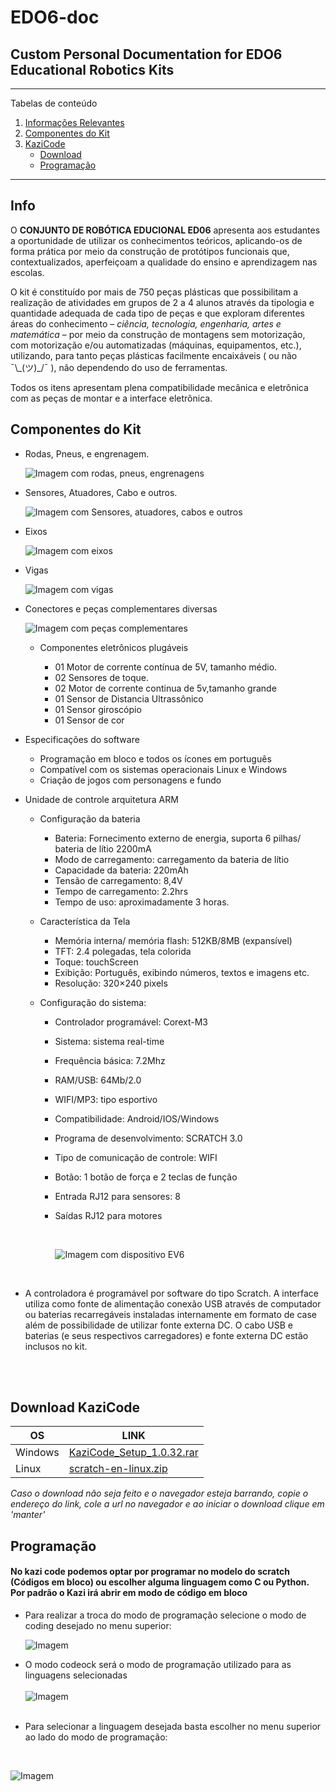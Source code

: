 # EDO6-doc
Custom Personal Documentation for EDO6 Educational Robotics Kits
------------------------------------------------------------

*******
Tabelas de conteúdo 
 1. [Informações Relevantes](#info)
 2. [Componentes do Kit](#components)
 3. [KaziCode](#kazi)
    - [Download](#download)
    - [Programação](#programming)

*******


<div id='info'/>  
  
  ## Info

 O **CONJUNTO DE ROBÓTICA EDUCIONAL ED06** apresenta aos estudantes a oportunidade de utilizar os conhecimentos teóricos, aplicando-os de forma prática por meio da construção de protótipos funcionais que, contextualizados, aperfeiçoam a qualidade do ensino e aprendizagem nas escolas.

 O kit é constituído por mais de 750 peças plásticas que possibilitam a realização de atividades em grupos de 2 a 4 alunos através da tipologia e quantidade adequada de cada tipo de peças e que exploram diferentes áreas do conhecimento – *ciência, tecnologia, engenharia, artes e matemática* – por meio da construção de montagens sem motorização, com motorização e/ou automatizadas (máquinas, equipamentos, etc.), utilizando, para tanto peças plásticas facilmente encaixáveis ( ou não  ¯\\\_(ツ)\_/¯ ), não dependendo do uso de ferramentas. 
 
 Todos os itens apresentam plena compatibilidade mecânica e eletrônica com as peças de montar e a interface eletrônica.

<div id='components' />

  ## Componentes do Kit

 - Rodas, Pneus, e engrenagem.

    ![Imagem com rodas, pneus, engrenagens](images/rodas-pneus.png)

 - Sensores, Atuadores, Cabo e outros.
 
    ![Imagem com Sensores, atuadores, cabos e outros](images/sensores-atuadores.png)

 - Eixos

    ![Imagem com eixos](images/eixos.png)

 - Vigas

    ![Imagem com vigas](images/vigas.png)

 - Conectores e peças complementares diversas

    ![Imagem com peças complementares](images/complementares.png)


   - Componentes eletrônicos plugáveis 

      - 01 Motor de corrente contínua de 5V, tamanho médio.
      - 02 Sensores de toque.
      - 02 Motor de corrente continua de 5v,tamanho grande
      - 01 Sensor de Distancia Ultrassônico
      - 01 Sensor giroscópio
      - 01 Sensor de cor
  - Especificações do software
    - Programação em bloco e todos os ícones em português
    - Compatível com os sistemas operacionais Linux e Windows
    - Criação de jogos com personagens e fundo
  - Unidade de controle arquitetura ARM
    - Configuração da bateria
      - Bateria: Fornecimento externo de energia, suporta 6 pilhas/ bateria de lítio 2200mA
      - Modo de carregamento: carregamento da bateria de lítio
      - Capacidade da bateria: 220mAh
      - Tensão de carregamento: 8,4V
      - Tempo de carregamento: 2.2hrs
      - Tempo de uso: aproximadamente 3 horas.
    - Característica da Tela
      - Memória interna/ memória flash: 512KB/8MB (expansível)
      - TFT: 2.4 polegadas, tela colorida
      - Toque: touchScreen
      - Exibição: Português, exibindo números, textos e imagens etc.
      - Resolução: 320×240 pixels

    - Configuração do sistema:
      - Controlador programável: Corext-M3
      - Sistema: sistema real-time
      - Frequência básica: 7.2Mhz
      - RAM/USB: 64Mb/2.0
      - WIFI/MP3: tipo esportivo
      - Compatibilidade: Android/IOS/Windows
      - Programa de desenvolvimento: SCRATCH 3.0
      - Tipo de comunicação de controle: WIFI
      - Botão: 1 botão de força e 2 teclas de função
      - Entrada RJ12 para sensores: 8
      - Saídas RJ12 para motores
     
        <br>

          ![Imagem com dispositivo EV6](images/ev6.png)

        <br>


  - A controladora é programável por software do tipo Scratch. A interface utiliza como fonte de alimentação conexão USB através de computador ou baterias recarregáveis instaladas internamente em formato de case além de possibilidade de utilizar fonte externa DC. O cabo USB e baterias (e seus respectivos carregadores) e fonte externa DC estão inclusos no kit.


<br>
<br>

<div id='kazi' />
<div id='download' />

## Download KaziCode

|OS   |LINK |
---  |  ---  |
|Windows	     | [KaziCode_Setup_1.0.32.rar](http://file.kazi.ai/Public/file/KaziCode%20Setup%201.0.32_en.rar) |
|Linux  | [scratch-en-linux.zip](http://file.kazi.ai/Public/file/scratch-en-linux.zip) |


_Caso o download não seja feito e o navegador esteja barrando, copie o endereço do link, cole a url no navegador e ao iniciar o download clique em 'manter'_

<div id='programming'/>

## Programação

 #### No kazi code podemos optar por programar no modelo do scratch (Códigos em bloco) ou escolher alguma linguagem como C ou Python. Por padrão o Kazi irá abrir em modo de código em bloco

- Para realizar a troca do modo de programação selecione o modo de coding desejado no menu superior:
  <br>

    ![Imagem](images/menu-code.png)

- O modo codeock será o modo de programação utilizado para as linguagens selecionadas
    <br>
    <br>
    ![Imagem](images/codeock.png)
    <br>
    <br>
- Para selecionar a linguagem desejada basta escolher no menu superior ao lado do modo de programação:
 <br>

  ![Imagem](images/menu-ling.png)

